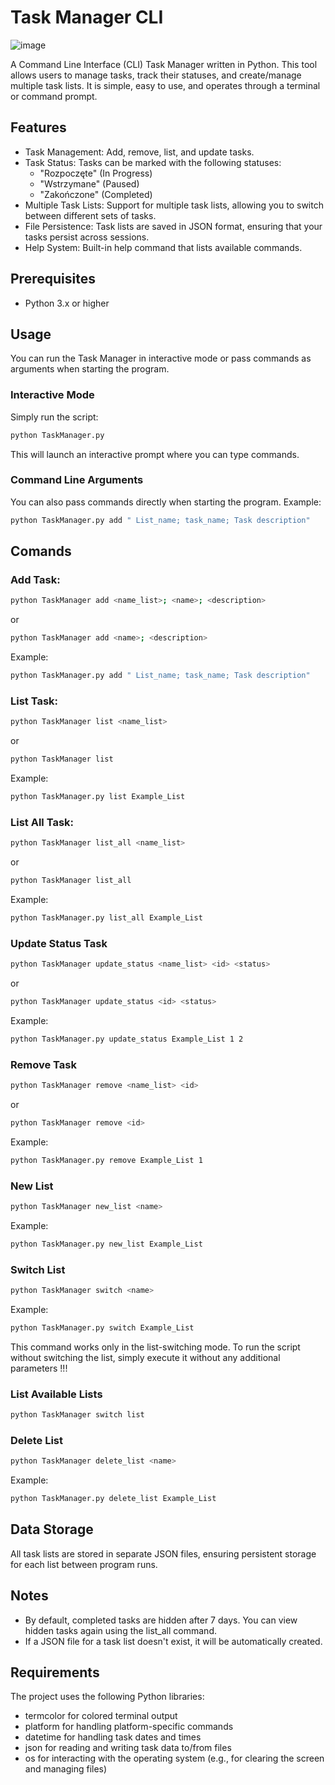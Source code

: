 # Task Manager CLI
![image](https://github.com/user-attachments/assets/79da2d84-88b1-4d38-91e9-8bb2764df591)

A Command Line Interface (CLI) Task Manager written in Python. This tool allows users to manage tasks, track their statuses, and create/manage multiple task lists. It is simple, easy to use, and operates through a terminal or command prompt.

## Features
* Task Management: Add, remove, list, and update tasks.
* Task Status: Tasks can be marked with the following statuses:
  - "Rozpoczęte" (In Progress)
  - "Wstrzymane" (Paused)
  - "Zakończone" (Completed)
* Multiple Task Lists: Support for multiple task lists, allowing you to switch between different sets of tasks.
* File Persistence: Task lists are saved in JSON format, ensuring that your tasks persist across sessions.
* Help System: Built-in help command that lists available commands.

## Prerequisites
* Python 3.x or higher

## Usage
You can run the Task Manager in interactive mode or pass commands as arguments when starting the program.
### Interactive Mode
Simply run the script:
  ```sh
python TaskManager.py
  ```
This will launch an interactive prompt where you can type commands.

### Command Line Arguments
You can also pass commands directly when starting the program. Example:
 ```sh
python TaskManager.py add " List_name; task_name; Task description"
  ```

## Comands 

### Add Task:
 ```sh
python TaskManager add <name_list>; <name>; <description> 
  ```
or
 ```sh
python TaskManager add <name>; <description> 
  ```
Example:
 ```sh
python TaskManager.py add " List_name; task_name; Task description"
  ```
### List Task:
 ```sh
python TaskManager list <name_list> 
  ```
or
 ```sh
python TaskManager list 
  ```
Example:
 ```sh
python TaskManager.py list Example_List
  ```


### List All Task:

 ```sh
python TaskManager list_all <name_list> 
  ```
or
 ```sh
python TaskManager list_all
  ```
Example:
 ```sh
python TaskManager.py list_all Example_List
```
### Update Status Task

 ```sh
python TaskManager update_status <name_list> <id> <status>
  ```
or
 ```sh
python TaskManager update_status <id> <status>
  ```
Example:
 ```sh
python TaskManager.py update_status Example_List 1 2
  ```


### Remove Task
 ```sh
python TaskManager remove <name_list> <id> 
  ```
or
 ```sh
python TaskManager remove <id> 
  ```
Example:
 ```sh
python TaskManager.py remove Example_List 1 
  ```


### New List

 ```sh
python TaskManager new_list <name>
  ```
Example:
 ```sh
python TaskManager.py new_list Example_List
  ```


### Switch List

 ```sh
python TaskManager switch <name>
  ```
Example:
 ```sh
python TaskManager.py switch Example_List
  ```
This command works only in the list-switching mode. To run the script without switching the list, simply execute it without any additional parameters !!!


### List Available Lists

 ```sh
python TaskManager switch list
  ```


### Delete List

 ```sh
python TaskManager delete_list <name>
  ```
Example:
 ```sh
python TaskManager.py delete_list Example_List
  ```


## Data Storage
All task lists are stored in separate JSON files, ensuring persistent storage for each list between program runs.


## Notes
* By default, completed tasks are hidden after 7 days. You can view hidden tasks again using the list_all command.
* If a JSON file for a task list doesn't exist, it will be automatically created.
  
## Requirements
The project uses the following Python libraries:

* termcolor for colored terminal output
* platform for handling platform-specific commands
* datetime for handling task dates and times
* json for reading and writing task data to/from files
* os for interacting with the operating system (e.g., for clearing the screen and managing files)
